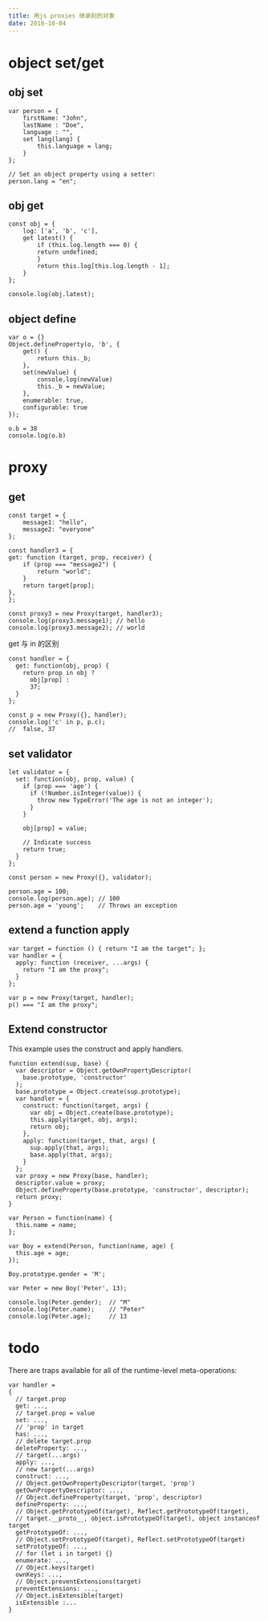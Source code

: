 ```yaml
---
title: 用js proxies 继承别的对象
date: 2018-10-04
---
```

# object set/get

## obj set 

    var person = {
        firstName: "John",
        lastName : "Doe",
        language : "",
        set lang(lang) {
            this.language = lang;
        }
    };

    // Set an object property using a setter:
    person.lang = "en";

## obj get

    const obj = {
        log: ['a', 'b', 'c'],
        get latest() {
            if (this.log.length === 0) {
            return undefined;
            }
            return this.log[this.log.length - 1];
        }
    };

    console.log(obj.latest);

## object define

    var o = {}
    Object.defineProperty(o, 'b', {
        get() { 
            return this._b; 
        },
        set(newValue) { 
            console.log(newValue)
            this._b = newValue; 
        },
        enumerable: true,
        configurable: true
    });

    o.b = 38
    console.log(o.b)

# proxy
## get

    const target = {
        message1: "hello",
        message2: "everyone"
    };

    const handler3 = {
    get: function (target, prop, receiver) {
        if (prop === "message2") {
            return "world";
        }
        return target[prop];
    },
    };

    const proxy3 = new Proxy(target, handler3);
    console.log(proxy3.message1); // hello
    console.log(proxy3.message2); // world

get 与 in 的区别

    const handler = {
      get: function(obj, prop) {
        return prop in obj ?
          obj[prop] :
          37;
      }
    };

    const p = new Proxy({}, handler);
    console.log('c' in p, p.c);
    //  false, 37

## set validator
    let validator = {
      set: function(obj, prop, value) {
        if (prop === 'age') {
          if (!Number.isInteger(value)) {
            throw new TypeError('The age is not an integer');
          }
        }

        obj[prop] = value;

        // Indicate success
        return true;
      }
    };

    const person = new Proxy({}, validator);

    person.age = 100;
    console.log(person.age); // 100
    person.age = 'young';    // Throws an exception

## extend a function apply

    var target = function () { return "I am the target"; };
    var handler = {
      apply: function (receiver, ...args) {
        return "I am the proxy";
      }
    };

    var p = new Proxy(target, handler);
    p() === "I am the proxy";

## Extend constructor
This example uses the construct and apply handlers.

    function extend(sup, base) {
      var descriptor = Object.getOwnPropertyDescriptor(
        base.prototype, 'constructor'
      );
      base.prototype = Object.create(sup.prototype);
      var handler = {
        construct: function(target, args) {
          var obj = Object.create(base.prototype);
          this.apply(target, obj, args);
          return obj;
        },
        apply: function(target, that, args) {
          sup.apply(that, args);
          base.apply(that, args);
        }
      };
      var proxy = new Proxy(base, handler);
      descriptor.value = proxy;
      Object.defineProperty(base.prototype, 'constructor', descriptor);
      return proxy;
    }

    var Person = function(name) {
      this.name = name;
    };

    var Boy = extend(Person, function(name, age) {
      this.age = age;
    });

    Boy.prototype.gender = 'M';

    var Peter = new Boy('Peter', 13);

    console.log(Peter.gender);  // "M"
    console.log(Peter.name);    // "Peter"
    console.log(Peter.age);     // 13

# todo
There are traps available for all of the runtime-level meta-operations:

    var handler =
    {
      // target.prop
      get: ...,
      // target.prop = value
      set: ...,
      // 'prop' in target
      has: ...,
      // delete target.prop
      deleteProperty: ...,
      // target(...args)
      apply: ...,
      // new target(...args)
      construct: ...,
      // Object.getOwnPropertyDescriptor(target, 'prop')
      getOwnPropertyDescriptor: ...,
      // Object.defineProperty(target, 'prop', descriptor)
      defineProperty: ...,
      // Object.getPrototypeOf(target), Reflect.getPrototypeOf(target),
      // target.__proto__, object.isPrototypeOf(target), object instanceof target
      getPrototypeOf: ...,
      // Object.setPrototypeOf(target), Reflect.setPrototypeOf(target)
      setPrototypeOf: ...,
      // for (let i in target) {}
      enumerate: ...,
      // Object.keys(target)
      ownKeys: ...,
      // Object.preventExtensions(target)
      preventExtensions: ...,
      // Object.isExtensible(target)
      isExtensible :...
    }